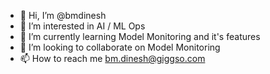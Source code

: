 - 👋 Hi, I’m @bmdinesh
- 👀 I’m interested in AI / ML Ops
- 🌱 I’m currently learning Model Monitoring and it's features
- 💞️ I’m looking to collaborate on Model Monitoring
- 📫 How to reach me bm.dinesh@giggso.com

<!---
bmdinesh/bmdinesh is a ✨ special ✨ repository because its `README.md` (this file) appears on your GitHub profile.
You can click the Preview link to take a look at your changes.
--->
